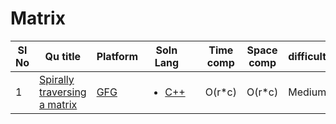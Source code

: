 # Matrix

| Sl No | Qu title | Platform                            | Soln Lang |   | Time comp | Space comp | difficulty |    | approach |
| --     | ---     |   ------                            | ---       |-- | ---       | ---        | ----       | -- | ---------|
| 1    | [Spirally traversing a matrix](https://practice.geeksforgeeks.org/problems/spirally-traversing-a-matrix-1587115621/1)      | [GFG ](/GFG/GFGQuestions.md) | <ul><li>[C++](https://github.com/C-a-thing/Code-Insight/blob/main/GFG/Matrix/C%2B%2B/Spirally%20traversing%20a%20matrix.cpp)</li> </ul>      |   | O(r*c)       | O(r*c)        | Medium       |    | - |
